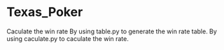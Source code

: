 # Texas_Poker
Caculate the win rate
By using table.py to generate the win rate table.
By using caculate.py to caculate the win rate.

